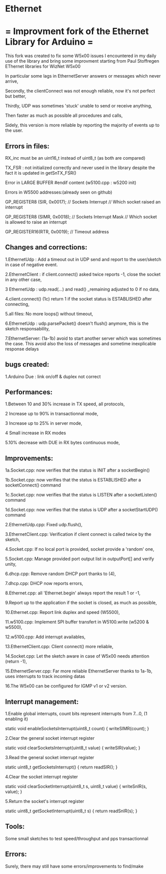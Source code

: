 # Ethernet
= Improvment fork of the Ethernet Library for Arduino =
=======================================================

This fork was created to fix some W5x00 issues I encountered in my daily use of the library and bring some improvment starting from Paul Stoffregen EThernet libraries for WizNet W5x00

In particular some lags in EthernetServer answers or messages which never arrive,

Secondly, the clientConnect was not enough reliable, now it's not perfect but better,

Thirdly, UDP was sometimes 'stuck' unable to send or receive anything,

Then faster as much as possible all procedures and calls,

Sidely, this version is more reliable by reporting the majority of events up to the user.



Errors in files:
-----------------
RX_inc must be an uint16_t instead of uint8_t (as both are compared)

TX_FSR : not initialized correctly and never used in the library despite the fact it is updated in getSnTX_FSR()

Error in LARGE BUFFER #endif content (w5100.cpp : w5200 init)

Errors in W5500 addresses:(already seen on github)

  GP_REGISTER8 (SIR,    0x0017);    // Sockets Interrupt		// Which socket raised an interrupt
  
  GP_REGISTER8 (SIMR,   0x0018);    // Sockets Interrupt Mask	// Which socket is allowed to raise an interrupt
  
  GP_REGISTER16(RTR,    0x0019);    // Timeout address


Changes and corrections:
------------------------
1.EthernetUdp : Add a timeout out in UDP send and report to the user/sketch in case of negative event.

2.EthernetClient : if client.connect() asked twice reports -1, close the socket in any other case,

3 EthernetUdp : udp.read(...) and read() _remaining adjusted to 0 if no data,

4.client.connect() (1c) return 1 if the socket status is ESTABLISHED after connecting,

5.all files: No more loops() without timeout,

6.EthernetUdp : udp.parsePacket() doesn't flush() anymore, this is the sketch responsability,

7.EthernetServer: (1a-1b) avoid to start another server which was sometimes the case. This avoid also the loss of messages and sometime inexplicable response delays

  

bugs created:
-------------
1.Arduino Due : link on/off & duplex not correct


Performances:
-------------
1.Between 10 and 30% increase in TX speed, all protocols,

2 Increase up to 90% in transactionnal mode,

3 Increase up to 25% in server mode,

4 Small increase in RX modes

5.10% decrease with DUE in RX bytes continuous mode,


Improvements:
-------------
1a.Socket.cpp: now verifies that the status is INIT after a socketBegin()

1b.Socket.cpp: now verifies that the status is ESTABLISHED after a socketConnect() command

1c.Socket.cpp: now verifies that the status is LISTEN after a socketListen() command

1d.Socket.cpp: now verifies that the status is UDP after a socketStartUDP() command

2.EthernetUdp.cpp: Fixed udp.flush(),

3.EthernetClient.cpp: Verification if client connect is called twice by the sketch,

4.Socket.cpp: If no local port is provided, socket provide a 'random' one,

5.Socket.cpp: Manage provided port output list in outputPort[] and verify unity,

6.dhcp.cpp: Remove random DHCP port thanks to (4),

7.dhcp.cpp: DHCP now reports errors,

8.Ethernet.cpp: all 'Ethernet.begin' always report the result 1 or -1,

9.Report up to the application if the socket is closed, as much as possible,

10.Ethernet.cpp: Report link duplex and speed (W5500),

11.w5100.cpp: Implement SPI buffer transfert in W5100.write (w5200 & w5500),

12.w5100.cpp: Add interrupt availables,

13.EthernetClient.cpp: Client connect() more reliable,

14.Socket.cpp: Let the sketch aware in case of W5x00 needs attention (return -1),

15.EthernetServer.cpp: Far more reliable EthernetServer thanks to 1a-1b, uses interrupts to track incoming datas

16.The W5x00 can be configured for IGMP v1 or v2 version.

Interrupt management:
---------------------
1.Enable global interrupts, count bits represent interrupts from 7...0, (1 enabling it)

  static void enableSocketsInterrupt(uint8_t count) { writeSIMR(count); }
  
2.Clear the general socket interrupt register

  static void clearSocketsInterrupt(uint8_t value) { writeSIR(value); }
  
3.Read the general socket interrupt register

  static uint8_t getSocketsInterrupt() { return readSIR(); }
  
4.Clear the socket interrupt register

  static void clearSocketInterrupt(uint8_t s, uint8_t value) { writeSnIR(s, value); }
  
5.Return the socket's interrupt register

  static uint8_t getSocketInterrupt(uint8_t s) { return readSnIR(s); }
  
  
Tools:
------
Some small sketches to test speed/throughput and pps transactionnal


Errors:
-------
Surely, there may still have some errors/improvements to find/make


 
